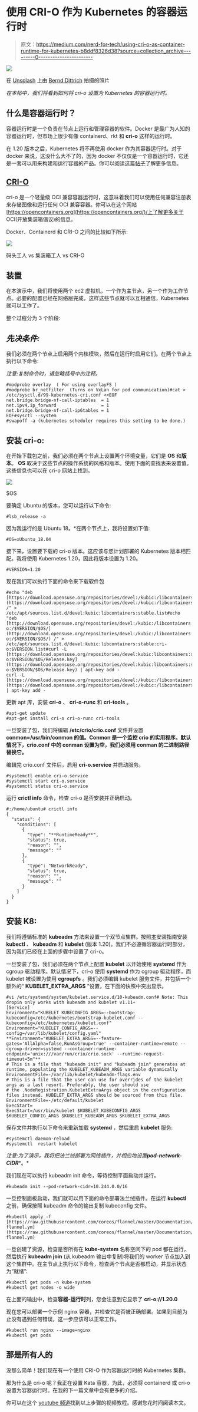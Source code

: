 # 使用 CRI-O 作为 Kubernetes 的容器运行时

> 原文：<https://medium.com/nerd-for-tech/using-cri-o-as-container-runtime-for-kubernetes-b8ddf8326d38?source=collection_archive---------0----------------------->

![](img/b0f15b20dc63629122c196c9e66466d8.png)

在 [Unsplash](https://unsplash.com/s/photos/container?utm_source=unsplash&utm_medium=referral&utm_content=creditCopyText) 上由 [Bernd Dittrich](https://unsplash.com/@hdbernd?utm_source=unsplash&utm_medium=referral&utm_content=creditCopyText) 拍摄的照片

*在本帖中，我们将看到如何将 cri-o 设置为 Kubernetes 的容器运行时。*

## 什么是容器运行时？

容器运行时是一个负责在节点上运行和管理容器的软件。Docker 是最广为人知的容器运行时，但市场上很少有像 containerd、rkt 和 **cri-o** 这样的运行时。

在 1.20 版本之后，Kubernetes 将不再使用 docker 作为其容器运行时。对于 docker 来说，这没什么大不了的，因为 docker 不仅仅是一个容器运行时，它还是一套可以用来构建和运行容器的产品。你可以阅读这篇[帖子](https://kubernetes.io/blog/2020/12/02/dont-panic-kubernetes-and-docker/)了解更多信息。

## [CRI-O](https://cri-o.io/)

cri-o 是一个轻量级 OCI 兼容容器运行时，这意味着我们可以使用任何兼容注册表来存储图像和运行任何 OCI 兼容容器。你可以在这个网站[https://opencontainers.org](https://opencontainers.org/)/上了解更多关于 OCI(开放集装箱倡议)的信息。

Docker、Containerd 和 CRI-O 之间的比较如下所示:

![](img/b71ec0bce19ec644d8410bf1f0937459.png)

码头工人 vs 集装箱工人 vs CRI-O

## 装置

在本演示中，我们将使用两个 ec2 虚拟机，一个作为主节点，另一个作为工作节点。必要的配置已经在网络层完成，这样这些节点就可以互相通信，Kubernetes 就可以工作了。

整个过程分为 3 个阶段:

## *先决条件:*

我们必须在两个节点上启用两个内核模块，然后在运行时启用它们。在两个节点上执行以下命令:

*注意:复制命令时，请忽略括号中的注释。*

```
#modprobe overlay  ( For using overlayFS )
#modprobe br_netfilter  (Turns on VxLan for pod communication)#cat > /etc/sysctl.d/99-kubernetes-cri.conf <<EOF
net.bridge.bridge-nf-call-iptables  = 1
net.ipv4.ip_forward                 = 1
net.bridge.bridge-nf-call-ip6tables = 1
EOF#sysctl --system
#swapoff -a (kubernetes scheduler requires this setting to be done.)
```

## 安装 cri-o:

在开始下载包之前，我们必须在两个节点上设置两个环境变量，它们是 **OS** 和**版本**。 **OS** 取决于这些节点的操作系统的风格和版本。使用下面的查找表来设置值。这些信息也可以在 cri-o 网站上找到。

![](img/3fbf4f5e6a0c1ef357d0158d02c1bbd3.png)

$OS

要确定 Ubuntu 的版本，您可以运行以下命令:

```
#lsb_release -a
```

因为我运行的是 Ubuntu 18。*在两个节点上，我将设置如下值:

```
#OS=xUbuntu_18.04
```

接下来，设置要下载的 cri-o 版本。这应该与您计划部署的 Kubernetes 版本相匹配。我将使用 Kubernetes 1.20，因此将版本设置为 1.20。

```
#VERSION=1.20
```

现在我们可以执行下面的命令来下载软件包

```
#echo "deb [https://download.opensuse.org/repositories/devel:/kubic:/libcontainers:/stable/$OS/](https://download.opensuse.org/repositories/devel:/kubic:/libcontainers:/stable/$OS/) /" > /etc/apt/sources.list.d/devel:kubic:libcontainers:stable.list#echo "deb [http://download.opensuse.org/repositories/devel:/kubic:/libcontainers:/stable:/cri-o:/$VERSION/$OS/](http://download.opensuse.org/repositories/devel:/kubic:/libcontainers:/stable:/cri-o:/$VERSION/$OS/) /" > /etc/apt/sources.list.d/devel:kubic:libcontainers:stable:cri-o:$VERSION.list#curl -L [https://download.opensuse.org/repositories/devel:kubic:libcontainers:stable:cri-o:$VERSION/$OS/Release.key](https://download.opensuse.org/repositories/devel:kubic:libcontainers:stable:cri-o:$VERSION/$OS/Release.key) | apt-key add -
curl -L [https://download.opensuse.org/repositories/devel:/kubic:/libcontainers:/stable/$OS/Release.key](https://download.opensuse.org/repositories/devel:/kubic:/libcontainers:/stable/$OS/Release.key) | apt-key add -
```

更新 apt 库，安装 **cri-o** 、 **cri-o-runc** 和 **cri-tools** 。

```
#apt-get update
#apt-get install cri-o cri-o-runc cri-tools
```

一旦安装了包，我们将编辑 **/etc/crio/crio.conf** 文件并设置 **conmon=/usr/bin/conmon 的值。Conmon 是一个监控 crio 的实用程序。默认情况下，crio.conf 中的 conman 设置为空，我们必须用 conman 的二进制路径替换它。**

编辑完 crio.conf 文件后，启用 **cri-o.service** 并启动服务。

```
#systemctl enable cri-o.service
#systemctl start cri-o.service
#systemctl status cri-o.service
```

运行 **crictl info** 命令，检查 cri-o 是否安装并正确启动。

```
#:/home/ubuntu# crictl info
{
  "status": {
    "conditions": [
      {
        "type": "**RuntimeReady**",
        "status": true,
        "reason": "",
        "message": ""
      },
      {
        "type": "NetworkReady",
        "status": true,
        "reason": "",
        "message": ""
      }
    ]
  }
}
```

## 安装 K8:

我们将遵循标准的 **kubeadm** 方法来设置一个双节点集群。按照[本](https://kubernetes.io/docs/setup/production-environment/tools/kubeadm/install-kubeadm/)安装指南安装 **kubectl** 、 **kubeadm** 和 **kubelet** (版本 1.20)。我们不必遵循容器运行时部分，因为我们已经在上面的步骤中设置了 cri-o。

一旦安装了包，我们必须在两个节点上配置 **kubelet** 以开始使用 **systemd** 作为 cgroup 驱动程序。默认情况下，cri-o 使用 **systemd** 作为 cgroup 驱动程序，而 kubelet 被设置为使用 **cgroupfs** 。我们必须编辑 kubelet 服务文件，并包括一个额外的“ **KUBELET_EXTRA_ARGS** ”设置，在下面的快照中突出显示。

```
#vi /etc/systemd/system/kubelet.service.d/10-kubeadm.conf# Note: This dropin only works with kubeadm and kubelet v1.11+
[Service]
Environment="KUBELET_KUBECONFIG_ARGS=--bootstrap-kubeconfig=/etc/kubernetes/bootstrap-kubelet.conf --kubeconfig=/etc/kubernetes/kubelet.conf"
Environment="KUBELET_CONFIG_ARGS=--config=/var/lib/kubelet/config.yaml"
**Environment="KUBELET_EXTRA_ARGS=--feature-gates='AllAlpha=false,RunAsGroup=true' --container-runtime=remote --cgroup-driver=systemd --container-runtime-endpoint='unix:///var/run/crio/crio.sock' --runtime-request-timeout=5m"**
# This is a file that "kubeadm init" and "kubeadm join" generates at runtime, populating the KUBELET_KUBEADM_ARGS variable dynamically
EnvironmentFile=-/var/lib/kubelet/kubeadm-flags.env
# This is a file that the user can use for overrides of the kubelet args as a last resort. Preferably, the user should use
# the .NodeRegistration.KubeletExtraArgs object in the configuration files instead. KUBELET_EXTRA_ARGS should be sourced from this file.
EnvironmentFile=-/etc/default/kubelet
ExecStart=
ExecStart=/usr/bin/kubelet $KUBELET_KUBECONFIG_ARGS $KUBELET_CONFIG_ARGS $KUBELET_KUBEADM_ARGS $KUBELET_EXTRA_ARGS
```

保存文件并执行以下命令来重新加载 **systemd** ，然后重启 **kubelet** 服务:

```
#systemctl daemon-reload
#systemctl  restart kubelet
```

*注意:为了演示，我将把法兰绒部署为网络插件，并相应地设置****pod-network-CIDR****。*

我们现在可以执行 kubeadm init 命令，等待控制平面启动并运行。

```
#kubeadm init --pod-network-cidr=10.244.0.0/16
```

一旦控制面板启动，我们就可以用下面的命令部署法兰绒插件。在运行 **kubectl** 之前，确保按照 kubeadm 命令的输出复制 kubeconfig 文件。

```
#kubectl apply -f [https://raw.githubusercontent.com/coreos/flannel/master/Documentation/kube-flannel.ym](https://raw.githubusercontent.com/coreos/flannel/master/Documentation/kube-flannel.ym)
```

一旦创建了资源，检查是否所有在 **kube-system** 名称空间下的 pod 都在运行，然后执行 **kubeadm join** (从 kubeadm 输出中复制)将我们的 worker 节点加入到这个集群中。在主节点上执行以下命令，检查两个节点是否都启动，并显示状态为“就绪”:

```
#kubectl get pods -n kube-system
#kubectl get nodes -o wide
```

在上面的输出中，检查**容器-运行时**列，您会注意到它显示了 **cri-o://1.20.0**

现在您可以部署一个示例 nginx 容器，并检查它是否被正确部署。如果到目前为止没有遇到任何错误，这一步应该可以正常工作。

```
#kubectl run nginx --image=nginx
#kubectl get pods
```

## 那是所有人的

没那么简单！我们现在有一个使用 CRI-O 作为容器运行时的 Kubernetes 集群。

那为什么是 cri-o 呢？我正在设置 Kata 容器，为此，必须将 containerd 或 cri-o 设置为容器运行时。在我的下一篇文章中会有更多的介绍。

你可以在这个 [youtube 频道](https://youtube.com/playlist?list=PLOlDWXFyp3kD2IltmtTAyR_G-shyER1Nv)找到以上步骤的视频教程。感谢您花时间阅读本文。